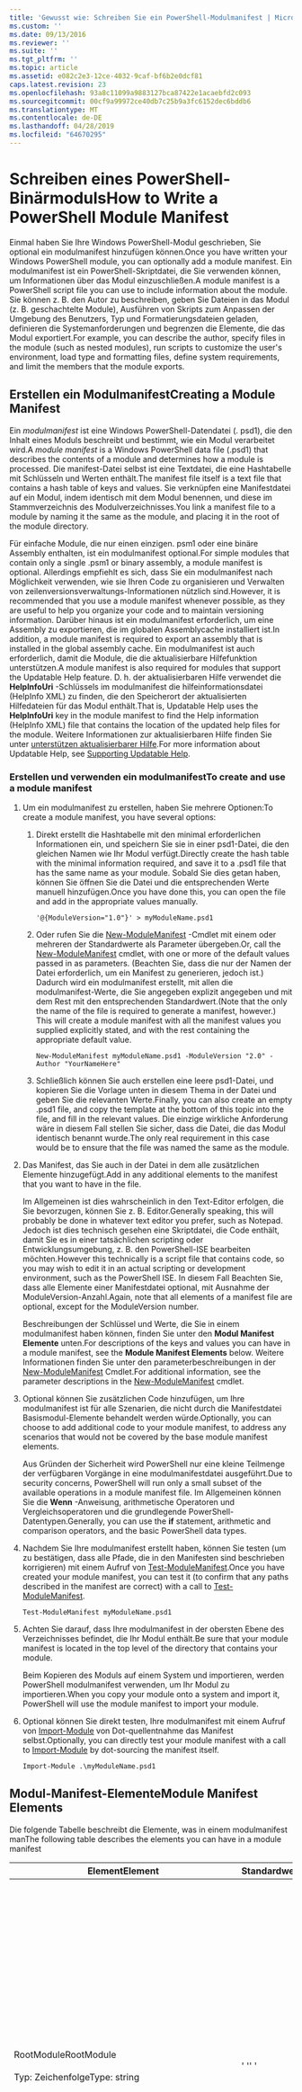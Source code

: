 ```yaml
---
title: 'Gewusst wie: Schreiben Sie ein PowerShell-Modulmanifest | Microsoft-Dokumentation'
ms.custom: ''
ms.date: 09/13/2016
ms.reviewer: ''
ms.suite: ''
ms.tgt_pltfrm: ''
ms.topic: article
ms.assetid: e082c2e3-12ce-4032-9caf-bf6b2e0dcf81
caps.latest.revision: 23
ms.openlocfilehash: 93a8c11099a9883127bca87422e1acaebfd2c093
ms.sourcegitcommit: 00cf9a99972ce40db7c25b9a3fc6152dec6bddb6
ms.translationtype: MT
ms.contentlocale: de-DE
ms.lasthandoff: 04/28/2019
ms.locfileid: "64670295"
---
```

# <a name="how-to-write-a-powershell-module-manifest"></a><span data-ttu-id="6461f-102">Schreiben eines PowerShell-Binärmoduls</span><span class="sxs-lookup"><span data-stu-id="6461f-102">How to Write a PowerShell Module Manifest</span></span>

<span data-ttu-id="6461f-103">Einmal haben Sie Ihre Windows PowerShell-Modul geschrieben, Sie optional ein modulmanifest hinzufügen können.</span><span class="sxs-lookup"><span data-stu-id="6461f-103">Once you have written your Windows PowerShell module, you can optionally add a module manifest.</span></span> <span data-ttu-id="6461f-104">Ein modulmanifest ist ein PowerShell-Skriptdatei, die Sie verwenden können, um Informationen über das Modul einzuschließen.</span><span class="sxs-lookup"><span data-stu-id="6461f-104">A module manifest is a PowerShell script file you can use to include information about the module.</span></span> <span data-ttu-id="6461f-105">Sie können z. B. den Autor zu beschreiben, geben Sie Dateien in das Modul (z. B. geschachtelte Module), Ausführen von Skripts zum Anpassen der Umgebung des Benutzers, Typ und Formatierungsdateien geladen, definieren die Systemanforderungen und begrenzen die Elemente, die das Modul exportiert.</span><span class="sxs-lookup"><span data-stu-id="6461f-105">For example, you can describe the author, specify files in the module (such as nested modules), run scripts to customize the user's environment, load type and formatting files, define system requirements, and limit the members that the module exports.</span></span>

## <a name="creating-a-module-manifest"></a><span data-ttu-id="6461f-106">Erstellen ein Modulmanifest</span><span class="sxs-lookup"><span data-stu-id="6461f-106">Creating a Module Manifest</span></span>

<span data-ttu-id="6461f-107">Ein *modulmanifest* ist eine Windows PowerShell-Datendatei (. psd1), die den Inhalt eines Moduls beschreibt und bestimmt, wie ein Modul verarbeitet wird.</span><span class="sxs-lookup"><span data-stu-id="6461f-107">A *module manifest* is a Windows PowerShell data file (.psd1) that describes the contents of a module and determines how a module is processed.</span></span> <span data-ttu-id="6461f-108">Die manifest-Datei selbst ist eine Textdatei, die eine Hashtabelle mit Schlüsseln und Werten enthält.</span><span class="sxs-lookup"><span data-stu-id="6461f-108">The manifest file itself is a text file that contains a hash table of keys and values.</span></span> <span data-ttu-id="6461f-109">Sie verknüpfen eine Manifestdatei auf ein Modul, indem identisch mit dem Modul benennen, und diese im Stammverzeichnis des Modulverzeichnisses.</span><span class="sxs-lookup"><span data-stu-id="6461f-109">You link a manifest file to a module by naming it the same as the module, and placing it in the root of the module directory.</span></span>

<span data-ttu-id="6461f-110">Für einfache Module, die nur einen einzigen. psm1 oder eine binäre Assembly enthalten, ist ein modulmanifest optional.</span><span class="sxs-lookup"><span data-stu-id="6461f-110">For simple modules that contain only a single .psm1 or binary assembly, a module manifest is optional.</span></span> <span data-ttu-id="6461f-111">Allerdings empfiehlt es sich, dass Sie ein modulmanifest nach Möglichkeit verwenden, wie sie Ihren Code zu organisieren und Verwalten von zeilenversionsverwaltungs-Informationen nützlich sind.</span><span class="sxs-lookup"><span data-stu-id="6461f-111">However, it is recommended that you use a module manifest whenever possible, as they are useful to help you organize your code and to maintain versioning information.</span></span> <span data-ttu-id="6461f-112">Darüber hinaus ist ein modulmanifest erforderlich, um eine Assembly zu exportieren, die im globalen Assemblycache installiert ist.</span><span class="sxs-lookup"><span data-stu-id="6461f-112">In addition, a module manifest is required to export an assembly that is installed in the global assembly cache.</span></span> <span data-ttu-id="6461f-113">Ein modulmanifest ist auch erforderlich, damit die Module, die die aktualisierbare Hilfefunktion unterstützen.</span><span class="sxs-lookup"><span data-stu-id="6461f-113">A module manifest is also required for modules that support the Updatable Help feature.</span></span> <span data-ttu-id="6461f-114">D. h. der aktualisierbaren Hilfe verwendet die **HelpInfoUri** -Schlüssels im modulmanifest die hilfeinformationsdatei (HelpInfo XML) zu finden, die den Speicherort der aktualisierten Hilfedateien für das Modul enthält.</span><span class="sxs-lookup"><span data-stu-id="6461f-114">That is, Updatable Help uses the **HelpInfoUri** key in the module manifest to find the Help information (HelpInfo XML) file that contains the location of the updated help files for the module.</span></span> <span data-ttu-id="6461f-115">Weitere Informationen zur aktualisierbaren Hilfe finden Sie unter [unterstützen aktualisierbarer Hilfe](./supporting-updatable-help.md).</span><span class="sxs-lookup"><span data-stu-id="6461f-115">For more information about Updatable Help, see [Supporting Updatable Help](./supporting-updatable-help.md).</span></span>

### <a name="to-create-and-use-a-module-manifest"></a><span data-ttu-id="6461f-116">Erstellen und verwenden ein modulmanifest</span><span class="sxs-lookup"><span data-stu-id="6461f-116">To create and use a module manifest</span></span>

1. <span data-ttu-id="6461f-117">Um ein modulmanifest zu erstellen, haben Sie mehrere Optionen:</span><span class="sxs-lookup"><span data-stu-id="6461f-117">To create a module manifest, you have several options:</span></span>

   1. <span data-ttu-id="6461f-118">Direkt erstellt die Hashtabelle mit den minimal erforderlichen Informationen ein, und speichern Sie sie in einer psd1-Datei, die den gleichen Namen wie Ihr Modul verfügt.</span><span class="sxs-lookup"><span data-stu-id="6461f-118">Directly create the hash table with the minimal information required, and save it to a .psd1 file that has the same name as your module.</span></span> <span data-ttu-id="6461f-119">Sobald Sie dies getan haben, können Sie öffnen Sie die Datei und die entsprechenden Werte manuell hinzufügen.</span><span class="sxs-lookup"><span data-stu-id="6461f-119">Once you have done this, you can open the file and add in the appropriate values manually.</span></span>

      `'@{ModuleVersion="1.0"}' > myModuleName.psd1`

   2. <span data-ttu-id="6461f-120">Oder rufen Sie die [New-ModuleManifest](/powershell/module/Microsoft.PowerShell.Core/New-ModuleManifest) -Cmdlet mit einem oder mehreren der Standardwerte als Parameter übergeben.</span><span class="sxs-lookup"><span data-stu-id="6461f-120">Or, call the [New-ModuleManifest](/powershell/module/Microsoft.PowerShell.Core/New-ModuleManifest) cmdlet, with one or more of the default values passed in as parameters.</span></span> <span data-ttu-id="6461f-121">(Beachten Sie, dass die nur der Namen der Datei erforderlich, um ein Manifest zu generieren, jedoch ist.) Dadurch wird ein modulmanifest erstellt, mit allen die modulmanifest-Werte, die Sie angegeben explizit angegeben und mit dem Rest mit den entsprechenden Standardwert.</span><span class="sxs-lookup"><span data-stu-id="6461f-121">(Note that the only the name of the file is required to generate a manifest, however.) This will create a module manifest with all the manifest values you supplied explicitly stated, and with the rest containing the appropriate default value.</span></span>

      `New-ModuleManifest myModuleName.psd1 -ModuleVersion "2.0" -Author "YourNameHere"`

   3. <span data-ttu-id="6461f-122">Schließlich können Sie auch erstellen eine leere psd1-Datei, und kopieren Sie die Vorlage unten in diesem Thema in der Datei und geben Sie die relevanten Werte.</span><span class="sxs-lookup"><span data-stu-id="6461f-122">Finally, you can also create an empty .psd1 file, and copy the template at the bottom of this topic into the file, and fill in the relevant values.</span></span> <span data-ttu-id="6461f-123">Die einzige wirkliche Anforderung wäre in diesem Fall stellen Sie sicher, dass die Datei, die das Modul identisch benannt wurde.</span><span class="sxs-lookup"><span data-stu-id="6461f-123">The only real requirement in this case would be to ensure that the file was named the same as the module.</span></span>

2. <span data-ttu-id="6461f-124">Das Manifest, das Sie auch in der Datei in dem alle zusätzlichen Elemente hinzugefügt.</span><span class="sxs-lookup"><span data-stu-id="6461f-124">Add in any additional elements to the manifest that you want to have in the file.</span></span>

   <span data-ttu-id="6461f-125">Im Allgemeinen ist dies wahrscheinlich in den Text-Editor erfolgen, die Sie bevorzugen, können Sie z. B. Editor.</span><span class="sxs-lookup"><span data-stu-id="6461f-125">Generally speaking, this will probably be done in whatever text editor you prefer, such as Notepad.</span></span> <span data-ttu-id="6461f-126">Jedoch ist dies technisch gesehen eine Skriptdatei, die Code enthält, damit Sie es in einer tatsächlichen scripting oder Entwicklungsumgebung, z. B. den PowerShell-ISE bearbeiten möchten.</span><span class="sxs-lookup"><span data-stu-id="6461f-126">However this technically is a script file that contains code, so you may wish to edit it in an actual scripting or development environment, such as the PowerShell ISE.</span></span> <span data-ttu-id="6461f-127">In diesem Fall Beachten Sie, dass alle Elemente einer Manifestdatei optional, mit Ausnahme der ModuleVersion-Anzahl.</span><span class="sxs-lookup"><span data-stu-id="6461f-127">Again, note that all elements of a manifest file are optional, except for the ModuleVersion number.</span></span>

   <span data-ttu-id="6461f-128">Beschreibungen der Schlüssel und Werte, die Sie in einem modulmanifest haben können, finden Sie unter den **Modul Manifest Elemente** unten.</span><span class="sxs-lookup"><span data-stu-id="6461f-128">For descriptions of the keys and values you can have in a module manifest, see the **Module Manifest Elements** below.</span></span> <span data-ttu-id="6461f-129">Weitere Informationen finden Sie unter den parameterbeschreibungen in der [New-ModuleManifest](/powershell/module/Microsoft.PowerShell.Core/New-ModuleManifest) Cmdlet.</span><span class="sxs-lookup"><span data-stu-id="6461f-129">For additional information, see the parameter descriptions in the  [New-ModuleManifest](/powershell/module/Microsoft.PowerShell.Core/New-ModuleManifest) cmdlet.</span></span>

3. <span data-ttu-id="6461f-130">Optional können Sie zusätzlichen Code hinzufügen, um Ihre modulmanifest ist für alle Szenarien, die nicht durch die Manifestdatei Basismodul-Elemente behandelt werden würde.</span><span class="sxs-lookup"><span data-stu-id="6461f-130">Optionally, you can choose to add additional code to your module manifest, to address any scenarios that would not be covered by the base module manifest elements.</span></span>

   <span data-ttu-id="6461f-131">Aus Gründen der Sicherheit wird PowerShell nur eine kleine Teilmenge der verfügbaren Vorgänge in eine modulmanifestdatei ausgeführt.</span><span class="sxs-lookup"><span data-stu-id="6461f-131">Due to security concerns, PowerShell will run only a small subset of the available operations in a module manifest file.</span></span> <span data-ttu-id="6461f-132">Im Allgemeinen können Sie die **Wenn** -Anweisung, arithmetische Operatoren und Vergleichsoperatoren und die grundlegende PowerShell-Datentypen.</span><span class="sxs-lookup"><span data-stu-id="6461f-132">Generally, you can use the **if** statement, arithmetic and comparison operators, and the basic PowerShell data types.</span></span>

4. <span data-ttu-id="6461f-133">Nachdem Sie Ihre modulmanifest erstellt haben, können Sie testen (um zu bestätigen, dass alle Pfade, die in den Manifesten sind beschrieben korrigieren) mit einem Aufruf von [Test-ModuleManifest](/powershell/module/Microsoft.PowerShell.Core/Test-ModuleManifest).</span><span class="sxs-lookup"><span data-stu-id="6461f-133">Once you have created your module manifest, you can test it (to confirm that any paths described in the manifest are correct) with a call to [Test-ModuleManifest](/powershell/module/Microsoft.PowerShell.Core/Test-ModuleManifest).</span></span>

   `Test-ModuleManifest myModuleName.psd1`

5. <span data-ttu-id="6461f-134">Achten Sie darauf, dass Ihre modulmanifest in der obersten Ebene des Verzeichnisses befindet, die Ihr Modul enthält.</span><span class="sxs-lookup"><span data-stu-id="6461f-134">Be sure that your module manifest is located in the top level of the directory that contains your module.</span></span>

   <span data-ttu-id="6461f-135">Beim Kopieren des Moduls auf einem System und importieren, werden PowerShell modulmanifest verwenden, um Ihr Modul zu importieren.</span><span class="sxs-lookup"><span data-stu-id="6461f-135">When you copy your module onto a system and import it, PowerShell will use the module manifest to import your module.</span></span>

6. <span data-ttu-id="6461f-136">Optional können Sie direkt testen, Ihre modulmanifest mit einem Aufruf von [Import-Module](/powershell/module/Microsoft.PowerShell.Core/Import-Module) von Dot-quellentnahme das Manifest selbst.</span><span class="sxs-lookup"><span data-stu-id="6461f-136">Optionally, you can directly test your module manifest with a call to [Import-Module](/powershell/module/Microsoft.PowerShell.Core/Import-Module) by dot-sourcing the manifest itself.</span></span>

   `Import-Module .\myModuleName.psd1`

## <a name="module-manifest-elements"></a><span data-ttu-id="6461f-137">Modul-Manifest-Elemente</span><span class="sxs-lookup"><span data-stu-id="6461f-137">Module Manifest Elements</span></span>

<span data-ttu-id="6461f-138">Die folgende Tabelle beschreibt die Elemente, was in einem modulmanifest man</span><span class="sxs-lookup"><span data-stu-id="6461f-138">The following table describes the elements you can have in a module manifest</span></span>

|<span data-ttu-id="6461f-139">Element</span><span class="sxs-lookup"><span data-stu-id="6461f-139">Element</span></span>|<span data-ttu-id="6461f-140">Standardwert</span><span class="sxs-lookup"><span data-stu-id="6461f-140">Default</span></span>|<span data-ttu-id="6461f-141">Beschreibung</span><span class="sxs-lookup"><span data-stu-id="6461f-141">Description</span></span>|
|-------------|-------------|-----------------|
|<span data-ttu-id="6461f-142">RootModule</span><span class="sxs-lookup"><span data-stu-id="6461f-142">RootModule</span></span><br /><br /> <span data-ttu-id="6461f-143">Typ: Zeichenfolge</span><span class="sxs-lookup"><span data-stu-id="6461f-143">Type: string</span></span>|<span data-ttu-id="6461f-144">' '</span><span class="sxs-lookup"><span data-stu-id="6461f-144">' '</span></span>|<span data-ttu-id="6461f-145">Modul "oder" Binary skriptmoduldatei dieses Manifest zugeordnet.</span><span class="sxs-lookup"><span data-stu-id="6461f-145">Script module or binary module file associated with this manifest.</span></span> <span data-ttu-id="6461f-146">Frühere Versionen von PowerShell wird dieses Element die "moduletoprocess" aufgerufen.</span><span class="sxs-lookup"><span data-stu-id="6461f-146">Previous versions of PowerShell called this element the ModuleToProcess.</span></span><br /><br /> <span data-ttu-id="6461f-147">Mögliche Typen für das stammmodul können leer sein (die dies veranlasst einen **Manifest** Modul), den Namen des ein Skriptmodul (. psm1, wodurch dies eine **Skript** Modul), oder der Name eines binären Moduls (.exe oder .dll, Das macht dies eine **binäre** Modul).</span><span class="sxs-lookup"><span data-stu-id="6461f-147">Possible types for the root module can be empty (which will make this a **Manifest** module), the name of a script module (.psm1, which makes this a **Script** module), or the name of a binary module (.exe or .dll, which makes this a **Binary** module).</span></span> <span data-ttu-id="6461f-148">Platzieren den Namen des ein modulmanifest (psd1) oder eine Skriptdatei (ps1) in diesem Element bewirkt, dass einen Fehler auftritt.</span><span class="sxs-lookup"><span data-stu-id="6461f-148">Placing the name of a module manifest (.psd1) or a script file (.ps1) in this element will cause an error to occur.</span></span>|
|<span data-ttu-id="6461f-149">ModuleVersion</span><span class="sxs-lookup"><span data-stu-id="6461f-149">ModuleVersion</span></span><br /><br /> <span data-ttu-id="6461f-150">Typ: Zeichenfolge</span><span class="sxs-lookup"><span data-stu-id="6461f-150">Type: string</span></span>|<span data-ttu-id="6461f-151">1.0</span><span class="sxs-lookup"><span data-stu-id="6461f-151">1.0</span></span>|<span data-ttu-id="6461f-152">Die Versionsnummer dieses Moduls.</span><span class="sxs-lookup"><span data-stu-id="6461f-152">Version number of this module.</span></span> <span data-ttu-id="6461f-153">Die Zeichenfolge muss in [System.Version] konvertiert werden können.</span><span class="sxs-lookup"><span data-stu-id="6461f-153">The string must be able to convert to [System.Version].</span></span> <span data-ttu-id="6461f-154">D.h., ' #. #. #. #. #'.</span><span class="sxs-lookup"><span data-stu-id="6461f-154">That is, '#.#.#.#.#'.</span></span> <span data-ttu-id="6461f-155">`Import-Module` Lädt das erste Modul, das es in findet der **$psModulePath** , die mit dem Namen übereinstimmt, und verfügt über mindestens so hoch ein moduleversion-Schlüssel als die `-MinimumVersion` Parameter.</span><span class="sxs-lookup"><span data-stu-id="6461f-155">`Import-Module` will load the first module it finds on the **$psModulePath** that matches the name, and has at least as high a ModuleVersion, as the `-MinimumVersion` parameter.</span></span> <span data-ttu-id="6461f-156">Um eine bestimmte Version zu importieren, verwenden Sie die`-RequiredVersion` Parameter stattdessen.</span><span class="sxs-lookup"><span data-stu-id="6461f-156">To import a specific version, use the`-RequiredVersion` parameter, instead.</span></span><br /><br /> <span data-ttu-id="6461f-157">Beispiel: `ModuleVersion = '1.0'`</span><span class="sxs-lookup"><span data-stu-id="6461f-157">Example: `ModuleVersion = '1.0'`</span></span>|
|<span data-ttu-id="6461f-158">GUID</span><span class="sxs-lookup"><span data-stu-id="6461f-158">GUID</span></span><br /><br /> <span data-ttu-id="6461f-159">Typ: Zeichenfolge</span><span class="sxs-lookup"><span data-stu-id="6461f-159">Type: string</span></span>|<span data-ttu-id="6461f-160">Automatisch generierte GUID</span><span class="sxs-lookup"><span data-stu-id="6461f-160">Autogenerated GUID</span></span>|<span data-ttu-id="6461f-161">Die ID zur eindeutigen Identifizierung dieses Modul verwendet.</span><span class="sxs-lookup"><span data-stu-id="6461f-161">ID used to uniquely identify this module.</span></span> <span data-ttu-id="6461f-162">Beachten Sie, dass derzeit Importieren eines Moduls GUID nicht möglich.</span><span class="sxs-lookup"><span data-stu-id="6461f-162">Note that you cannot currently import a module by GUID.</span></span><br /><br /> <span data-ttu-id="6461f-163">Beispiel: `GUID = 'cfc45206-1e49-459d-a8ad-5b571ef94857'`</span><span class="sxs-lookup"><span data-stu-id="6461f-163">Example: `GUID = 'cfc45206-1e49-459d-a8ad-5b571ef94857'`</span></span>|
|<span data-ttu-id="6461f-164">Autor</span><span class="sxs-lookup"><span data-stu-id="6461f-164">Author</span></span><br /><br /> <span data-ttu-id="6461f-165">Typ: Zeichenfolge</span><span class="sxs-lookup"><span data-stu-id="6461f-165">Type: string</span></span>|<span data-ttu-id="6461f-166">Keine</span><span class="sxs-lookup"><span data-stu-id="6461f-166">None</span></span>|<span data-ttu-id="6461f-167">Der Autor dieses Moduls.</span><span class="sxs-lookup"><span data-stu-id="6461f-167">Author of this module.</span></span><br /><br /> <span data-ttu-id="6461f-168">Beispiel: `Author = 'AuthorNameHere'`</span><span class="sxs-lookup"><span data-stu-id="6461f-168">Example: `Author = 'AuthorNameHere'`</span></span>|
|<span data-ttu-id="6461f-169">CompanyName</span><span class="sxs-lookup"><span data-stu-id="6461f-169">CompanyName</span></span><br /><br /> <span data-ttu-id="6461f-170">Typ: Zeichenfolge</span><span class="sxs-lookup"><span data-stu-id="6461f-170">Type: string</span></span>|<span data-ttu-id="6461f-171">Unbekannt</span><span class="sxs-lookup"><span data-stu-id="6461f-171">Unknown</span></span>|<span data-ttu-id="6461f-172">Unternehmen oder den Hersteller dieses Moduls.</span><span class="sxs-lookup"><span data-stu-id="6461f-172">Company or vendor of this module.</span></span><br /><br /> <span data-ttu-id="6461f-173">Beispiel: `CompanyName = 'Fabrikam'`</span><span class="sxs-lookup"><span data-stu-id="6461f-173">Example: `CompanyName = 'Fabrikam'`</span></span>|
|<span data-ttu-id="6461f-174">Copyright</span><span class="sxs-lookup"><span data-stu-id="6461f-174">Copyright</span></span><br /><br /> <span data-ttu-id="6461f-175">Typ: Zeichenfolge</span><span class="sxs-lookup"><span data-stu-id="6461f-175">Type: string</span></span>|<span data-ttu-id="6461f-176">(c) [CurrentYear] [Autor].</span><span class="sxs-lookup"><span data-stu-id="6461f-176">(c) [currentYear] [Author].</span></span> <span data-ttu-id="6461f-177">Alle Rechte vorbehalten.</span><span class="sxs-lookup"><span data-stu-id="6461f-177">All rights reserved.</span></span>|<span data-ttu-id="6461f-178">Urheberrechtserklärung für dieses Modul.</span><span class="sxs-lookup"><span data-stu-id="6461f-178">Copyright statement for this module.</span></span><br /><br /> <span data-ttu-id="6461f-179">Beispiel: `Copyright = '2016 AuthorName. All rights reserved.'`</span><span class="sxs-lookup"><span data-stu-id="6461f-179">Example: `Copyright = '2016 AuthorName. All rights reserved.'`</span></span>|
|<span data-ttu-id="6461f-180">Beschreibung</span><span class="sxs-lookup"><span data-stu-id="6461f-180">Description</span></span><br /><br /> <span data-ttu-id="6461f-181">Typ: Zeichenfolge</span><span class="sxs-lookup"><span data-stu-id="6461f-181">Type: string</span></span>|<span data-ttu-id="6461f-182">' '</span><span class="sxs-lookup"><span data-stu-id="6461f-182">' '</span></span>|<span data-ttu-id="6461f-183">Beschreibung der von diesem Modul bereitgestellten Funktionen.</span><span class="sxs-lookup"><span data-stu-id="6461f-183">Description of the functionality provided by this module.</span></span><br /><br /> <span data-ttu-id="6461f-184">Beispiel: `Description = 'This is a description of a module.'`</span><span class="sxs-lookup"><span data-stu-id="6461f-184">Example: `Description = 'This is a description of a module.'`</span></span>|
|<span data-ttu-id="6461f-185">PowerShellVersion</span><span class="sxs-lookup"><span data-stu-id="6461f-185">PowerShellVersion</span></span><br /><br /> <span data-ttu-id="6461f-186">Typ: Zeichenfolge</span><span class="sxs-lookup"><span data-stu-id="6461f-186">Type: string</span></span>|<span data-ttu-id="6461f-187">' '</span><span class="sxs-lookup"><span data-stu-id="6461f-187">' '</span></span>|<span data-ttu-id="6461f-188">Die Mindestversion von der Windows PowerShell-Engine, die von diesem Modul erforderlich.</span><span class="sxs-lookup"><span data-stu-id="6461f-188">Minimum version of the Windows PowerShell engine required by this module.</span></span> <span data-ttu-id="6461f-189">Aktuell gültigen Werte sind 1.0, 2.0, 3.0, 4.0 und 5.0.</span><span class="sxs-lookup"><span data-stu-id="6461f-189">Current valid values are 1.0, 2.0, 3.0, 4.0, and 5.0.</span></span><br /><br /> <span data-ttu-id="6461f-190">Beispiel: `PowerShellVersion = '5.0'`</span><span class="sxs-lookup"><span data-stu-id="6461f-190">Example: `PowerShellVersion = '5.0'`</span></span>|
|<span data-ttu-id="6461f-191">PowerShellHostName</span><span class="sxs-lookup"><span data-stu-id="6461f-191">PowerShellHostName</span></span><br /><br /> <span data-ttu-id="6461f-192">Typ: Zeichenfolge</span><span class="sxs-lookup"><span data-stu-id="6461f-192">Type: string</span></span>|<span data-ttu-id="6461f-193">' '</span><span class="sxs-lookup"><span data-stu-id="6461f-193">' '</span></span>|<span data-ttu-id="6461f-194">Gibt den Namen des Windows PowerShell-Hosts, die vom Modul erforderlich ist.</span><span class="sxs-lookup"><span data-stu-id="6461f-194">Specifies the name of the Windows PowerShell host that is required by the module.</span></span> <span data-ttu-id="6461f-195">Dieser Name wird von Windows PowerShell bereitgestellt.</span><span class="sxs-lookup"><span data-stu-id="6461f-195">This name is provided by Windows PowerShell.</span></span> <span data-ttu-id="6461f-196">Um den Namen des Hostprogramms in der Anwendung suchen, geben: `$host.name` .</span><span class="sxs-lookup"><span data-stu-id="6461f-196">To find the name of a host program, in the program, type: `$host.name` .</span></span><br /><br /> <span data-ttu-id="6461f-197">Beispiel: `PowerShellHostName = 'Windows PowerShell ISE Host'`</span><span class="sxs-lookup"><span data-stu-id="6461f-197">Example: `PowerShellHostName = 'Windows PowerShell ISE Host'`</span></span>|
|<span data-ttu-id="6461f-198">PowerShellHostVersion</span><span class="sxs-lookup"><span data-stu-id="6461f-198">PowerShellHostVersion</span></span><br /><br /> <span data-ttu-id="6461f-199">Typ: Zeichenfolge</span><span class="sxs-lookup"><span data-stu-id="6461f-199">Type: string</span></span>|<span data-ttu-id="6461f-200">' '</span><span class="sxs-lookup"><span data-stu-id="6461f-200">' '</span></span>|<span data-ttu-id="6461f-201">Die Mindestversion des Windows PowerShell-Hosts, die von diesem Modul erforderlich.</span><span class="sxs-lookup"><span data-stu-id="6461f-201">Minimum version of the Windows PowerShell host required by this module.</span></span><br /><br /> <span data-ttu-id="6461f-202">Beispiel: `PowerShellHostVersion = '2.0'`</span><span class="sxs-lookup"><span data-stu-id="6461f-202">Example: `PowerShellHostVersion = '2.0'`</span></span>|
|<span data-ttu-id="6461f-203">DotNetFrameworkVersion</span><span class="sxs-lookup"><span data-stu-id="6461f-203">DotNetFrameworkVersion</span></span><br /><br /> <span data-ttu-id="6461f-204">Typ: Zeichenfolge</span><span class="sxs-lookup"><span data-stu-id="6461f-204">Type: string</span></span>|<span data-ttu-id="6461f-205">' '</span><span class="sxs-lookup"><span data-stu-id="6461f-205">' '</span></span>|<span data-ttu-id="6461f-206">Die Mindestversion von Microsoft .NET Framework, die von diesem Modul erforderlich.</span><span class="sxs-lookup"><span data-stu-id="6461f-206">Minimum version of Microsoft .NET Framework required by this module.</span></span><br /><br /> <span data-ttu-id="6461f-207">Beispiel: `DotNetFrameworkVersion = '3.5'`</span><span class="sxs-lookup"><span data-stu-id="6461f-207">Example: `DotNetFrameworkVersion = '3.5'`</span></span>|
|<span data-ttu-id="6461f-208">CLRVersion</span><span class="sxs-lookup"><span data-stu-id="6461f-208">CLRVersion</span></span><br /><br /> <span data-ttu-id="6461f-209">Typ: Zeichenfolge</span><span class="sxs-lookup"><span data-stu-id="6461f-209">Type: string</span></span>|<span data-ttu-id="6461f-210">' '</span><span class="sxs-lookup"><span data-stu-id="6461f-210">' '</span></span>|<span data-ttu-id="6461f-211">Die Mindestversion von die common Language Runtime (CLR), das von diesem Modul erforderlich.</span><span class="sxs-lookup"><span data-stu-id="6461f-211">Minimum version of the common language runtime (CLR) required by this module.</span></span><br /><br /> <span data-ttu-id="6461f-212">Beispiel: `CLRVersion = '3.5'`</span><span class="sxs-lookup"><span data-stu-id="6461f-212">Example: `CLRVersion = '3.5'`</span></span>|
|<span data-ttu-id="6461f-213">ProcessorArchitecture</span><span class="sxs-lookup"><span data-stu-id="6461f-213">ProcessorArchitecture</span></span><br /><br /> <span data-ttu-id="6461f-214">Typ: Zeichenfolge</span><span class="sxs-lookup"><span data-stu-id="6461f-214">Type: string</span></span>|<span data-ttu-id="6461f-215">' '</span><span class="sxs-lookup"><span data-stu-id="6461f-215">' '</span></span>|<span data-ttu-id="6461f-216">Prozessorarchitektur (keiner, X86, Amd64) von diesem Modul erforderlich.</span><span class="sxs-lookup"><span data-stu-id="6461f-216">Processor architecture (None, X86, Amd64) required by this module.</span></span> <span data-ttu-id="6461f-217">Gültige Werte sind x86, AMD64, IA64 und None (unbekannt oder nicht angegeben).</span><span class="sxs-lookup"><span data-stu-id="6461f-217">Valid values are x86, AMD64, IA64, and None (unknown or unspecified).</span></span><br /><br /> <span data-ttu-id="6461f-218">Beispiel: `ProcessorArchitecture = 'x86'`</span><span class="sxs-lookup"><span data-stu-id="6461f-218">Example: `ProcessorArchitecture = 'x86'`</span></span>|
|<span data-ttu-id="6461f-219">RequiredModules</span><span class="sxs-lookup"><span data-stu-id="6461f-219">RequiredModules</span></span><br /><br /> <span data-ttu-id="6461f-220">Typ: [String []]</span><span class="sxs-lookup"><span data-stu-id="6461f-220">Type: [string[]]</span></span>|<span data-ttu-id="6461f-221">@()</span><span class="sxs-lookup"><span data-stu-id="6461f-221">@()</span></span>|<span data-ttu-id="6461f-222">Module, die in der globalen Umgebung vor dem Importieren dieses Modul importiert werden müssen.</span><span class="sxs-lookup"><span data-stu-id="6461f-222">Modules that must be imported into the global environment prior to importing this module.</span></span> <span data-ttu-id="6461f-223">Dies lädt die Module aufgeführt, es sei denn, sie bereits geladen wurden.</span><span class="sxs-lookup"><span data-stu-id="6461f-223">This will load any modules listed unless they have already been loaded.</span></span> <span data-ttu-id="6461f-224">(Z. B. möglicherweise einige Module bereits von einem anderen Modul geladen werden.).</span><span class="sxs-lookup"><span data-stu-id="6461f-224">(For example, some modules may already be loaded by a different module.).</span></span> <span data-ttu-id="6461f-225">Es ist auch möglich, an eine bestimmte Version zu laden, indem `RequiredVersion` statt `ModuleVersion`.</span><span class="sxs-lookup"><span data-stu-id="6461f-225">It is also possible to specify a specific version to load using `RequiredVersion` rather than `ModuleVersion`.</span></span> <span data-ttu-id="6461f-226">Bei Verwendung `ModuleVersion` lädt die neueste Version, die mit einem Minimum an die angegebene Version zur Verfügung.</span><span class="sxs-lookup"><span data-stu-id="6461f-226">When using `ModuleVersion` it will load the newest version available with a minimum of the version specified.</span></span><br /><br /> <span data-ttu-id="6461f-227">Beispiel: `RequiredModules = @(@{ModuleName="myDependentModule"; ModuleVersion="2.0"; Guid="cfc45206-1e49-459d-a8ad-5b571ef94857"})`</span><span class="sxs-lookup"><span data-stu-id="6461f-227">Example: `RequiredModules = @(@{ModuleName="myDependentModule"; ModuleVersion="2.0"; Guid="cfc45206-1e49-459d-a8ad-5b571ef94857"})`</span></span><br /><br /> <span data-ttu-id="6461f-228">Beispiel: `RequiredModules = @(@{ModuleName="myDependentModule"; RequiredVersion="1.5"; Guid="cfc45206-1e49-459d-a8ad-5b571ef94857"})`</span><span class="sxs-lookup"><span data-stu-id="6461f-228">Example: `RequiredModules = @(@{ModuleName="myDependentModule"; RequiredVersion="1.5"; Guid="cfc45206-1e49-459d-a8ad-5b571ef94857"})`</span></span>|
|<span data-ttu-id="6461f-229">RequiredAssemblies</span><span class="sxs-lookup"><span data-stu-id="6461f-229">RequiredAssemblies</span></span><br /><br /> <span data-ttu-id="6461f-230">Typ: [String []]</span><span class="sxs-lookup"><span data-stu-id="6461f-230">Type: [string[]]</span></span>|<span data-ttu-id="6461f-231">@()</span><span class="sxs-lookup"><span data-stu-id="6461f-231">@()</span></span>|<span data-ttu-id="6461f-232">Assemblys, die vor dem Importieren dieses Modul geladen werden müssen.</span><span class="sxs-lookup"><span data-stu-id="6461f-232">Assemblies that must be loaded prior to importing this module.</span></span><br /><br /> <span data-ttu-id="6461f-233">Beachten Sie, dass im Gegensatz zu der RequiredModules, PowerShell die RequiredAssemblies geladen werden, wenn sie nicht bereits geladen sind.</span><span class="sxs-lookup"><span data-stu-id="6461f-233">Note that unlike RequiredModules, PowerShell will load the RequiredAssemblies if they are not already loaded.</span></span>|
|<span data-ttu-id="6461f-234">ScriptsToProcess</span><span class="sxs-lookup"><span data-stu-id="6461f-234">ScriptsToProcess</span></span><br /><br /> <span data-ttu-id="6461f-235">Typ: [String []]</span><span class="sxs-lookup"><span data-stu-id="6461f-235">Type: [string[]]</span></span>|<span data-ttu-id="6461f-236">@()</span><span class="sxs-lookup"><span data-stu-id="6461f-236">@()</span></span>|<span data-ttu-id="6461f-237">Skript (ps1)-Dateien, die im Sitzungsstatus des Aufrufers ausgeführt werden, wenn das Modul importiert wird.</span><span class="sxs-lookup"><span data-stu-id="6461f-237">Script (.ps1) files that are run in the caller's session state when the module is imported.</span></span> <span data-ttu-id="6461f-238">Dies ist möglicherweise die globale Sitzungen, Status oder, bei geschachtelten Modulen, die den Sitzungsstatus eines anderen Moduls.</span><span class="sxs-lookup"><span data-stu-id="6461f-238">This could be the global session state or, for nested modules, the session state of another module.</span></span> <span data-ttu-id="6461f-239">Sie können diese Skripts verwenden, um eine Umgebung vorbereiten, wie Sie ein Anmeldeskript verwenden würden.</span><span class="sxs-lookup"><span data-stu-id="6461f-239">You can use these scripts to prepare an environment just as you might use a login script.</span></span><br /><br /> <span data-ttu-id="6461f-240">Diese Skripts werden ausgeführt, bevor eines der Module, die im Manifest aufgelisteten geladen werden.</span><span class="sxs-lookup"><span data-stu-id="6461f-240">These scripts are run before any of the modules listed in the manifest are loaded.</span></span>|
|<span data-ttu-id="6461f-241">TypesToProcess</span><span class="sxs-lookup"><span data-stu-id="6461f-241">TypesToProcess</span></span><br /><br /> <span data-ttu-id="6461f-242">Typ: [Object []]</span><span class="sxs-lookup"><span data-stu-id="6461f-242">Type: [Object[]]</span></span>|<span data-ttu-id="6461f-243">@()</span><span class="sxs-lookup"><span data-stu-id="6461f-243">@()</span></span>|<span data-ttu-id="6461f-244">Geben Sie die Dateien (. ps1xml) geladen werden, wenn Sie dieses Modul zu importieren.</span><span class="sxs-lookup"><span data-stu-id="6461f-244">Type files (.ps1xml) to be loaded when importing this module.</span></span>|
|<span data-ttu-id="6461f-245">FormatsToProcess</span><span class="sxs-lookup"><span data-stu-id="6461f-245">FormatsToProcess</span></span><br /><br /> <span data-ttu-id="6461f-246">Typ: [Object []]</span><span class="sxs-lookup"><span data-stu-id="6461f-246">Type: [Object[]]</span></span>|<span data-ttu-id="6461f-247">@()</span><span class="sxs-lookup"><span data-stu-id="6461f-247">@()</span></span>|<span data-ttu-id="6461f-248">Formatdateien Sie (. ps1xml) geladen werden, wenn Sie dieses Modul zu importieren.</span><span class="sxs-lookup"><span data-stu-id="6461f-248">Format files (.ps1xml) to be loaded when importing this module.</span></span>|
|<span data-ttu-id="6461f-249">NestedModules</span><span class="sxs-lookup"><span data-stu-id="6461f-249">NestedModules</span></span><br /><br /> <span data-ttu-id="6461f-250">Typ: [Object []]</span><span class="sxs-lookup"><span data-stu-id="6461f-250">Type: [Object[]]</span></span>|<span data-ttu-id="6461f-251">@()</span><span class="sxs-lookup"><span data-stu-id="6461f-251">@()</span></span>|<span data-ttu-id="6461f-252">Module, die als geschachtelte Module des Moduls im RootModule / "moduletoprocess" angegebenen importieren.</span><span class="sxs-lookup"><span data-stu-id="6461f-252">Modules to import as nested modules of the module specified in RootModule/ModuleToProcess.</span></span><br /><br /> <span data-ttu-id="6461f-253">Hinzufügen einen Modulnamen für dieses Element ist vergleichbar mit einem Aufruf `Import-Module` aus dem Skript oder eine Assembly Code heraus.</span><span class="sxs-lookup"><span data-stu-id="6461f-253">Adding a module name to this element is similar to calling `Import-Module` from within your script or assembly code.</span></span> <span data-ttu-id="6461f-254">Der Hauptunterschied besteht darin, dass es leichter ist zu erkennen, was Sie hier in der Manifestdatei laden.</span><span class="sxs-lookup"><span data-stu-id="6461f-254">The main difference is that it's easier to see what you are loading here in the manifest file.</span></span> <span data-ttu-id="6461f-255">Auch wenn ein Modul nicht laden hier, werden Sie noch nicht Ihre tatsächliche Modul geladen haben.</span><span class="sxs-lookup"><span data-stu-id="6461f-255">Also, if a module fails to load here, you will not yet have loaded your actual module.</span></span><br /><br /> <span data-ttu-id="6461f-256">Zusätzlich zu anderen Modulen können Sie auch hier die Skripts (ps1)-Dateien laden.</span><span class="sxs-lookup"><span data-stu-id="6461f-256">In addition to other modules, you may also load script (.ps1) files here.</span></span> <span data-ttu-id="6461f-257">Diese Dateien werden im Rahmen der stammmodul ausgeführt.</span><span class="sxs-lookup"><span data-stu-id="6461f-257">These files will execute in the context of the root module.</span></span> <span data-ttu-id="6461f-258">(Dies entspricht Dot-sourcing das Skript in Ihrem Stammverzeichnis-Modul.)</span><span class="sxs-lookup"><span data-stu-id="6461f-258">(This is equivalent to dot sourcing the script in your root module.)</span></span>|
|<span data-ttu-id="6461f-259">FunctionsToExport</span><span class="sxs-lookup"><span data-stu-id="6461f-259">FunctionsToExport</span></span><br /><br /> <span data-ttu-id="6461f-260">Typ: Zeichenfolge</span><span class="sxs-lookup"><span data-stu-id="6461f-260">Type: String</span></span>|<span data-ttu-id="6461f-261">'\*'</span><span class="sxs-lookup"><span data-stu-id="6461f-261">'\*'</span></span>|<span data-ttu-id="6461f-262">Gibt die Funktionen, die das Modul exportiert (Platzhalterzeichen Zeichen sind zulässig), den Sitzungsstatus des Aufrufers an.</span><span class="sxs-lookup"><span data-stu-id="6461f-262">Specifies the functions that the module exports (wildcard characters are permitted) to the caller's session state.</span></span> <span data-ttu-id="6461f-263">Standardmäßig werden alle Funktionen exportiert.</span><span class="sxs-lookup"><span data-stu-id="6461f-263">By default, all functions are exported.</span></span> <span data-ttu-id="6461f-264">Sie können diesen Schlüssel verwenden, um die Funktionen einzuschränken, die vom Modul exportiert werden.</span><span class="sxs-lookup"><span data-stu-id="6461f-264">You can use this key to restrict the functions that are exported by the module.</span></span><br /><br /> <span data-ttu-id="6461f-265">Sitzungsstatus des Aufrufers kann es sich um die globale Sitzungen, Status oder, bei geschachtelten Modulen, die den Sitzungsstatus eines anderen Moduls sein.</span><span class="sxs-lookup"><span data-stu-id="6461f-265">The caller's session state can be the global session state or, for nested modules, the session state of another module.</span></span> <span data-ttu-id="6461f-266">Wenn geschachtelte Module zu verketten, werden alle Funktionen, die durch ein geschachteltes Modul exportiert werden, wenn ein Modul in der Kette die Funktion beschränkt, mit dem Schlüssel "functionstoexport" in den globalen Sitzungsstatus exportiert.</span><span class="sxs-lookup"><span data-stu-id="6461f-266">When chaining nested modules, all functions that are exported by a nested module will be exported to the global session state unless a module in the chain restricts the function by using the FunctionsToExport key.</span></span><br /><br /> <span data-ttu-id="6461f-267">Wenn das Manifest auch Aliase für die Funktionen exportiert, diesen Schlüssel kann Funktionen, deren Aliase aufgeführt sind, werden, im AliasesToExport Schlüssel entfernen, aber dieser Schlüssel kann nicht funktionsaliase zur Liste hinzugefügt.</span><span class="sxs-lookup"><span data-stu-id="6461f-267">If the manifest also exports aliases for the functions, this key can remove functions whose aliases are listed in the AliasesToExport key, but this key cannot add function aliases to the list.</span></span>|
|<span data-ttu-id="6461f-268">CmdletsToExport</span><span class="sxs-lookup"><span data-stu-id="6461f-268">CmdletsToExport</span></span><br /><br /> <span data-ttu-id="6461f-269">Typ: Zeichenfolge</span><span class="sxs-lookup"><span data-stu-id="6461f-269">Type: String</span></span>|<span data-ttu-id="6461f-270">'\*'</span><span class="sxs-lookup"><span data-stu-id="6461f-270">'\*'</span></span>|<span data-ttu-id="6461f-271">Gibt an, die Cmdlets, die das Modul exportiert (Platzhalterzeichen Zeichen sind zulässig).</span><span class="sxs-lookup"><span data-stu-id="6461f-271">Specifies the cmdlets that the module exports (wildcard characters are permitted).</span></span> <span data-ttu-id="6461f-272">Standardmäßig werden alle Cmdlets exportiert.</span><span class="sxs-lookup"><span data-stu-id="6461f-272">By default, all cmdlets are exported.</span></span> <span data-ttu-id="6461f-273">Sie können diesen Schlüssel verwenden, um die Cmdlets einzuschränken, die vom Modul exportiert werden.</span><span class="sxs-lookup"><span data-stu-id="6461f-273">You can use this key to restrict the cmdlets that are exported by the module.</span></span><br /><br /> <span data-ttu-id="6461f-274">Sitzungsstatus des Aufrufers kann es sich um die globale Sitzungen, Status oder, bei geschachtelten Modulen, die den Sitzungsstatus eines anderen Moduls sein.</span><span class="sxs-lookup"><span data-stu-id="6461f-274">The caller's session state can be the global session state or, for nested modules, the session state of another module.</span></span> <span data-ttu-id="6461f-275">Wenn Sie geschachtelte Module Verkettung sind, werden alle Cmdlets, die durch ein geschachteltes Modul exportiert werden, wenn ein Modul in der Kette das-Cmdlet beschränkt, mit dem Schlüssel CmdletsToExport letztendlich auf den globalen Sitzungsstatus exportiert.</span><span class="sxs-lookup"><span data-stu-id="6461f-275">When you are chaining nested modules, all cmdlets that are exported by a nested module will be ultimately exported to the global session state unless a module in the chain restricts the cmdlet by using the CmdletsToExport key.</span></span><br /><br /> <span data-ttu-id="6461f-276">Wenn das Manifest auch Aliase für die Cmdlets exportiert, diesen Schlüssel kann Cmdlets, deren Aliasnamen aufgelistet sind, im AliasesToExport Schlüssel entfernen, aber dieser Schlüssel kann nicht das Cmdlet-Aliase zur Liste hinzufügen.</span><span class="sxs-lookup"><span data-stu-id="6461f-276">If the manifest also exports aliases for the cmdlets, this key can remove cmdlets whose aliases are listed in the AliasesToExport key, but this key cannot add cmdlet aliases to the list.</span></span>|
|<span data-ttu-id="6461f-277">VariablesToExport</span><span class="sxs-lookup"><span data-stu-id="6461f-277">VariablesToExport</span></span><br /><br /> <span data-ttu-id="6461f-278">Typ: Zeichenfolge</span><span class="sxs-lookup"><span data-stu-id="6461f-278">Type: String</span></span>|<span data-ttu-id="6461f-279">'\*'</span><span class="sxs-lookup"><span data-stu-id="6461f-279">'\*'</span></span>|<span data-ttu-id="6461f-280">Gibt die Variablen, die das Modul exportiert (Platzhalterzeichen Zeichen sind zulässig), den Sitzungsstatus des Aufrufers an.</span><span class="sxs-lookup"><span data-stu-id="6461f-280">Specifies the variables that the module exports (wildcard characters are permitted) to the caller's session state.</span></span> <span data-ttu-id="6461f-281">Standardmäßig werden alle Variablen exportiert.</span><span class="sxs-lookup"><span data-stu-id="6461f-281">By default, all variables are exported.</span></span> <span data-ttu-id="6461f-282">Sie können diesen Schlüssel verwenden, um die Variablen einzuschränken, die vom Modul exportiert werden.</span><span class="sxs-lookup"><span data-stu-id="6461f-282">You can use this key to restrict the variables that are exported by the module.</span></span><br /><br /> <span data-ttu-id="6461f-283">Sitzungsstatus des Aufrufers kann es sich um die globale Sitzungen, Status oder, bei geschachtelten Modulen, die den Sitzungsstatus eines anderen Moduls sein.</span><span class="sxs-lookup"><span data-stu-id="6461f-283">The caller's session state can be the global session state or, for nested modules, the session state of another module.</span></span> <span data-ttu-id="6461f-284">Wenn Sie geschachtelte Module Verkettung sind, werden alle Variablen, die durch ein geschachteltes Modul exportiert werden, wenn ein Modul in der Kette der Variablen beschränkt, mit dem Schlüssel VariablesToExport auf den globalen Sitzungsstatus exportiert.</span><span class="sxs-lookup"><span data-stu-id="6461f-284">When you are chaining nested modules, all variables that are exported by a nested module will be exported to the global session state unless a module in the chain restricts the variable by using the VariablesToExport key.</span></span><br /><br /> <span data-ttu-id="6461f-285">Wenn das Manifest auch Aliase für Variablen exportiert, diesen Schlüssel kann Variablen, deren Aliasnamen aufgelistet sind, im AliasesToExport Schlüssel entfernen, aber dieser Schlüssel kann nicht Variable Aliase zur Liste hinzugefügt.</span><span class="sxs-lookup"><span data-stu-id="6461f-285">If the manifest also exports aliases for the variables, this key can remove variables whose aliases are listed in the AliasesToExport key, but this key cannot add variable aliases to the list.</span></span>|
|<span data-ttu-id="6461f-286">AliasesToExport</span><span class="sxs-lookup"><span data-stu-id="6461f-286">AliasesToExport</span></span><br /><br /> <span data-ttu-id="6461f-287">Typ: Zeichenfolge</span><span class="sxs-lookup"><span data-stu-id="6461f-287">Type: String</span></span>|<span data-ttu-id="6461f-288">'\*'</span><span class="sxs-lookup"><span data-stu-id="6461f-288">'\*'</span></span>|<span data-ttu-id="6461f-289">Gibt die Aliase, die das Modul exportiert (Platzhalterzeichen Zeichen sind zulässig), den Sitzungsstatus des Aufrufers an.</span><span class="sxs-lookup"><span data-stu-id="6461f-289">Specifies the aliases that the module exports (wildcard characters are permitted) to the caller's session state.</span></span> <span data-ttu-id="6461f-290">Standardmäßig werden alle Aliase exportiert.</span><span class="sxs-lookup"><span data-stu-id="6461f-290">By default, all aliases are exported.</span></span> <span data-ttu-id="6461f-291">Sie können diesen Schlüssel verwenden, um die Aliase einzuschränken, die vom Modul exportiert werden.</span><span class="sxs-lookup"><span data-stu-id="6461f-291">You can use this key to restrict the aliases that are exported by the module.</span></span><br /><br /> <span data-ttu-id="6461f-292">Sitzungsstatus des Aufrufers kann es sich um die globale Sitzungen, Status oder, bei geschachtelten Modulen, die den Sitzungsstatus eines anderen Moduls sein.</span><span class="sxs-lookup"><span data-stu-id="6461f-292">The caller's session state can be the global session state or, for nested modules, the session state of another module.</span></span> <span data-ttu-id="6461f-293">Wenn Sie geschachtelte Module Verkettung sind, werden alle Aliase, die durch ein geschachteltes Modul exportiert werden, wenn ein Modul in der Kette den Alias beschränkt, mit dem Schlüssel AliasesToExport letztendlich auf den globalen Sitzungsstatus exportiert.</span><span class="sxs-lookup"><span data-stu-id="6461f-293">When you are chaining nested modules, all aliases that are exported by a nested module will be ultimately exported to the global session state unless a module in the chain restricts the alias by using the AliasesToExport key.</span></span>|
|<span data-ttu-id="6461f-294">ModuleList</span><span class="sxs-lookup"><span data-stu-id="6461f-294">ModuleList</span></span><br /><br /> <span data-ttu-id="6461f-295">Typ: [String []]</span><span class="sxs-lookup"><span data-stu-id="6461f-295">Type: [string[]]</span></span>|<span data-ttu-id="6461f-296">@()</span><span class="sxs-lookup"><span data-stu-id="6461f-296">@()</span></span>|<span data-ttu-id="6461f-297">Gibt alle Module, die verpackt werden mit diesem Modul an.</span><span class="sxs-lookup"><span data-stu-id="6461f-297">Specifies all the modules that are packaged with this module.</span></span> <span data-ttu-id="6461f-298">Diese Module können anhand des Namens (eine durch Trennzeichen getrennte Zeichenfolge) oder als eine Hashtabelle mit Schlüsseln von ModuleName "und" GUID eingegeben werden.</span><span class="sxs-lookup"><span data-stu-id="6461f-298">These modules can be entered by name (a comma-separated string) or as a hash table with ModuleName and GUID keys.</span></span> <span data-ttu-id="6461f-299">Die Hashtabelle kann außerdem einen optionalen ModuleVersion-Schlüssel haben.</span><span class="sxs-lookup"><span data-stu-id="6461f-299">The hash table can also have an optional ModuleVersion key.</span></span> <span data-ttu-id="6461f-300">Der Schlüssel ModuleList dient, die als eine Inventur Modul fungiert.</span><span class="sxs-lookup"><span data-stu-id="6461f-300">The ModuleList key is designed to act as a module inventory.</span></span> <span data-ttu-id="6461f-301">Diese Module werden nicht automatisch verarbeitet.</span><span class="sxs-lookup"><span data-stu-id="6461f-301">These modules are not automatically processed.</span></span>|
|<span data-ttu-id="6461f-302">Dateiliste</span><span class="sxs-lookup"><span data-stu-id="6461f-302">FileList</span></span><br /><br /> <span data-ttu-id="6461f-303">Typ: [String []]</span><span class="sxs-lookup"><span data-stu-id="6461f-303">Type: [string[]]</span></span>|<span data-ttu-id="6461f-304">@()</span><span class="sxs-lookup"><span data-stu-id="6461f-304">@()</span></span>|<span data-ttu-id="6461f-305">Liste aller Dateien, die mit diesem Modul verpackt.</span><span class="sxs-lookup"><span data-stu-id="6461f-305">List of all files packaged with this module.</span></span> <span data-ttu-id="6461f-306">Als mit ModuleList, FileList ist, die Sie als eine Inventarliste zu unterstützen, und andernfalls nicht verarbeitet.</span><span class="sxs-lookup"><span data-stu-id="6461f-306">As with ModuleList, FileList is to assist you as an inventory list, and is not otherwise processed.</span></span>|
|<span data-ttu-id="6461f-307">PrivateData</span><span class="sxs-lookup"><span data-stu-id="6461f-307">PrivateData</span></span><br /><br /> <span data-ttu-id="6461f-308">Typ: [Objekt]</span><span class="sxs-lookup"><span data-stu-id="6461f-308">Type: [object]</span></span>|<span data-ttu-id="6461f-309">' '</span><span class="sxs-lookup"><span data-stu-id="6461f-309">' '</span></span>|<span data-ttu-id="6461f-310">Gibt alle privaten Daten, die für das stammmodul durch den RootModule / "moduletoprocess"-Schlüssel angegebene übergeben werden müssen.</span><span class="sxs-lookup"><span data-stu-id="6461f-310">Specifies any private data that needs to be passed to the root module specified by the RootModule/ModuleToProcess key.</span></span>|
|<span data-ttu-id="6461f-311">HelpInfoURI</span><span class="sxs-lookup"><span data-stu-id="6461f-311">HelpInfoURI</span></span><br /><br /> <span data-ttu-id="6461f-312">Typ: Zeichenfolge</span><span class="sxs-lookup"><span data-stu-id="6461f-312">Type: string</span></span>|<span data-ttu-id="6461f-313">' '</span><span class="sxs-lookup"><span data-stu-id="6461f-313">' '</span></span>|<span data-ttu-id="6461f-314">HelpInfo-URI dieses Moduls.</span><span class="sxs-lookup"><span data-stu-id="6461f-314">HelpInfo URI of this module.</span></span>|
|<span data-ttu-id="6461f-315">DefaultCommandPrefix</span><span class="sxs-lookup"><span data-stu-id="6461f-315">DefaultCommandPrefix</span></span><br /><br /> <span data-ttu-id="6461f-316">Typ: Zeichenfolge</span><span class="sxs-lookup"><span data-stu-id="6461f-316">Type: string</span></span>|<span data-ttu-id="6461f-317">' '</span><span class="sxs-lookup"><span data-stu-id="6461f-317">' '</span></span>|<span data-ttu-id="6461f-318">Das Standardpräfix für Befehle, die aus diesem Modul exportiert werden.</span><span class="sxs-lookup"><span data-stu-id="6461f-318">Default prefix for commands exported from this module.</span></span> <span data-ttu-id="6461f-319">Überschreiben der Standard-Präfix mit `Import-Module` -Präfix.</span><span class="sxs-lookup"><span data-stu-id="6461f-319">Override the default prefix using `Import-Module` -Prefix.</span></span>|

## <a name="sample-module-manifest"></a><span data-ttu-id="6461f-320">Beispiel-Modulmanifest</span><span class="sxs-lookup"><span data-stu-id="6461f-320">Sample Module Manifest</span></span>

<span data-ttu-id="6461f-321">Das folgende Beispiel modulmanifest zeigt die Schlüssel und die Standardwerte in einem modulmanifest an.</span><span class="sxs-lookup"><span data-stu-id="6461f-321">The following sample module manifest shows the keys and default values in a module manifest.</span></span> <span data-ttu-id="6461f-322">In diesem Beispiel wurde mithilfe der `New-ModuleManifest` Cmdlets in Windows PowerShell 3.0.</span><span class="sxs-lookup"><span data-stu-id="6461f-322">This example was created by using the `New-ModuleManifest` cmdlet in Windows PowerShell 3.0.</span></span> <span data-ttu-id="6461f-323">Wenn Sie mehrere Module zu erstellen, können Sie dieses Cmdlet verwenden, um Manifestvorlage zu erstellen, die für unterschiedliche Module anschließend geändert werden können.</span><span class="sxs-lookup"><span data-stu-id="6461f-323">When creating multiple modules, you can use this cmdlet to create a manifest template that can then be modified for different modules.</span></span>

```powershell
#
# Module manifest for module 'myManifest'
#
# Generated by: User01
#
# Generated on: 1/24/2012
#

@{

# Script module or binary module file associated with this manifest
#RootModule = ''

# Version number of this module.
ModuleVersion = '1.0'

# ID used to uniquely identify this module
GUID = 'd0a9150d-b6a4-4b17-a325-e3a24fed0aa9'

# Author of this module
Author = 'User01'

# Company or vendor of this module
CompanyName = 'Unknown'

# Copyright statement for this module
Copyright = '(c) 2012 User01. All rights reserved.'

# Description of the functionality provided by this module
# Description = ''

# Minimum version of the Windows PowerShell engine required by this module
# PowerShellVersion = ''

# Name of the Windows PowerShell host required by this module
# PowerShellHostName = ''

# Minimum version of the Windows PowerShell host required by this module
# PowerShellHostVersion = ''

# Minimum version of the .NET Framework required by this module
# DotNetFrameworkVersion = ''

# Minimum version of the common language runtime (CLR) required by this module
# CLRVersion = ''

# Processor architecture (None, X86, Amd64) required by this module
# ProcessorArchitecture = ''

# Modules that must be imported into the global environment prior to importing this module
# RequiredModules = @()

# Assemblies that must be loaded prior to importing this module
# RequiredAssemblies = @()

# Script files (.ps1) that are run in the caller's environment prior to importing this module
# ScriptsToProcess = @()

# Type files (.ps1xml) to be loaded when importing this module
# TypesToProcess = @()

# Format files (.ps1xml) to be loaded when importing this module
# FormatsToProcess = @()

# Modules to import as nested modules of the module specified in RootModule/ModuleToProcess
# NestedModules = @()

# Functions to export from this module
FunctionsToExport = '*'

# Cmdlets to export from this module
CmdletsToExport = '*'

# Variables to export from this module
VariablesToExport = '*'

# Aliases to export from this module
AliasesToExport = '*'

# List of all modules packaged with this module
# ModuleList = @()

# List of all files packaged with this module
# FileList = @()

# Private data to pass to the module specified in RootModule/ModuleToProcess
# PrivateData = ''

# HelpInfo URI of this module
# HelpInfoURI = ''

# Default prefix for commands exported from this module. Override the default prefix using Import-Module -Prefix.
# DefaultCommandPrefix = ''

}

```

## <a name="see-also"></a><span data-ttu-id="6461f-324">Weitere Informationen</span><span class="sxs-lookup"><span data-stu-id="6461f-324">See Also</span></span>

[<span data-ttu-id="6461f-325">Schreiben eines Windows PowerShell-Moduls</span><span class="sxs-lookup"><span data-stu-id="6461f-325">Writing a Windows PowerShell Module</span></span>](./writing-a-windows-powershell-module.md)

